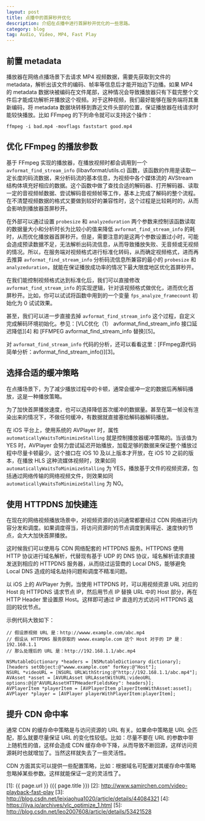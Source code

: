 ```yaml
---
layout: post
title: 点播中的首屏秒开优化
description: 介绍在点播中进行首屏秒开优化的一些思路。
category: blog
tag: Audio, Video, MP4, Fast Play
---
```



## 前置 metadata

播放器在网络点播场景下去请求 MP4 视频数据，需要先获取到文件的 metadata，解析出该文件的编码、帧率等信息后才能开始边下边播。如果 MP4 的 metadata 数据块被编码在文件尾部，这种情况会导致播放器只有下载完整个文件后才能成功解析并播放这个视频。对于这种视频，我们最好能够在服务端将其重新编码，将 metadata 数据块转移到靠近文件头部的位置，保证播放器在线请求时能较快播放。比如 FFmpeg 的下列命令就可以支持这个操作：

```
ffmpeg -i bad.mp4 -movflags faststart good.mp4
```



## 优化 FFmpeg 的播放参数

基于 FFmpeg 实现的播放器，在播放视频时都会调用到一个 `avformat_find_stream_info` (libavformat/utils.c) 函数，该函数的作用是读取一定长度的码流数据，来分析码流的基本信息，为视频中各个媒体流的 AVStream 结构体填充好相应的数据。这个函数中做了查找合适的解码器、打开解码器、读取一定的音视频帧数据、尝试解码音视频帧等工作，基本上完成了解码的整个流程。在不清楚视频数据的格式又要做到较好的兼容性时，这个过程是比较耗时的，从而会影响到播放器首屏秒开。

在外部可以通过设置 `probesize` 和 `analyzeduration` 两个参数来控制该函数读取的数据量大小和分析时长为比较小的值来降低 `avformat_find_stream_info` 的耗时，从而优化播放器首屏秒开。但是，需要注意的是这两个参数设置过小时，可能会造成预读数据不足，无法解析出码流信息，从而导致播放失败、无音频或无视频的情况。所以，在服务端对视频格式进行标准化转码，从而确定视频格式，进而再去推算 `avformat_find_stream_info` 分析码流信息所兼容的最小的 `probesize` 和 `analyzeduration`，就能在保证播放成功率的情况下最大限度地区优化首屏秒开。

在我们能控制视频格式达到标准化后，我们可以直接修改 `avformat_find_stream_info` 的实现逻辑，针对该视频格式做优化，进而优化首屏秒开。比如，你可以试试将函数中用到的一个变量 `fps_analyze_framecount` 初始化为 0 试试效果。

甚至，我们可以进一步直接去掉 `avformat_find_stream_info` 这个过程，自定义完成解码环境初始化。参见：[VLC优化（1） avformat_find_stream_info 接口延迟降低][4] 和 [FFMPEG avformat_find_stream_info 替换][5]。


对 `avformat_find_stream_info` 代码的分析，还可以看看这里：[FFmpeg源代码简单分析：avformat_find_stream_info()][3]。




## 选择合适的缓冲策略

在点播场景下，为了减少播放过程中的卡顿，通常会缓冲一定的数据后再解码播放，这是一种播放策略。

为了加快首屏播放速度，也可以选择降低首次缓冲的数据量。甚至在第一帧没有渲染出来的情况下，不做任何缓冲，有数据就直接塞给解码器解码播放。

在 iOS 平台上，使用系统的 AVPlayer 时，属性 `automaticallyWaitsToMinimizeStalling` 就是控制播放器缓冲策略的。当该值为 YES 时，AVPlayer 会努力尝试延迟开始播放，加载足够的数据来保证整个播放过程中尽量卡顿最少。这个接口在 iOS 10 及以上版本才开放，在 iOS 10 之前的版本，在播放 HLS 这种流媒体视频时，效果如同 `automaticallyWaitsToMinimizeStalling` 为 YES，播放基于文件的视频资源，包括通过网络传输的网络视频文件，则效果如同 `automaticallyWaitsToMinimizeStalling` 为 NO。




## 使用 HTTPDNS 加快建连

在现在的网络视频播放场景中，对视频资源的访问通常都要经过 CDN 网络进行内容分发和调度。如果调度得当，将访问资源时的节点调度到离得近、速度快的节点，会大大加快首屏播放。

这时候我们可以使用与 CDN 网络配套的 HTTPDNS 服务。HTTPDNS 使用 HTTP 协议进行域名解析，代替现有基于 UDP 的 DNS 协议，域名解析请求直接发送到相应的 HTTPDNS 服务器，从而绕过运营商的 Local DNS，能够避免 Local DNS 造成的域名劫持问题和调度不精准问题。

以 iOS 上的 AVPlayer 为例，当使用 HTTPDNS 时，可以用视频资源 URL 对应的 Host 向 HTTPDNS 请求节点 IP，然后用节点 IP 替换 URL 中的 Host 部分，再在 HTTP Header 里设置原 Host。这样即可通过 IP 直连的方式访问 HTTPDNS 返回的较优节点。

示例代码大致如下：


```
// 假设原视频 URL 是：http://wwww.example.com/abc.mp4
// 假设从 HTTPDNS 服务获取的 wwww.example.com 这个 Host 对于的 IP 是：192.168.1.1
// 那么处理后的 URL 是：http://192.168.1.1/abc.mp4

NSMutableDictionary *headers = [NSMutableDictionary dictionary];
[headers setObject:@"wwww.example.com" forKey:@"Host"];
NSURL *videoURL = [NSURL URLWithString:@"http://192.168.1.1/abc.mp4"];
AVAsset *asset = [AVURLAsset URLAssetWithURL:videoURL options:@{@"AVURLAssetHTTPHeaderFieldsKey": headers}];
AVPlayerItem *playerItem = [AVPlayerItem playerItemWithAsset:asset];
AVPlayer *player = [AVPlayer playerWithPlayerItem:playerItem];
```


## 提升 CDN 命中率

通常 CDN 的缓存命中策略是与访问资源的 URL 有关。如果命中策略是 URL 全匹配，那么就要尽量保证 URL 的变化性较低。比如：尽量不要在 URL 的参数中带上随机性的值，这样会造成 CDN 缓存命中下降，从而导致不断回源，这样访问资源耗时也就增加了。当然这样就失去了一些灵活性。

CDN 方面其实可以提供一些配置策略，比如：根据域名可配置对其缓存命中策略忽略掉某些参数。这样就能保证一定的灵活性了。





[SamirChen]: http://www.samirchen.com "SamirChen"
[1]: {{ page.url }} ({{ page.title }})
[2]: http://www.samirchen.com/video-playback-fast-play
[3]: http://blog.csdn.net/leixiaohua1020/article/details/44084321
[4]: https://jiya.io/archives/vlc_optimize_1.html
[5]: http://blog.csdn.net/leo2007608/article/details/53421528


